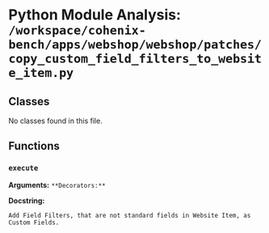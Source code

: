 # Python Module Analysis: `/workspace/cohenix-bench/apps/webshop/webshop/patches/copy_custom_field_filters_to_website_item.py`

## Classes

No classes found in this file.


## Functions

### `execute`
**Arguments:** ``
**Decorators:** ``

**Docstring:**
```
Add Field Filters, that are not standard fields in Website Item, as Custom Fields.
```


